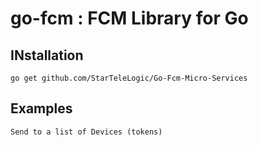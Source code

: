 # go-fcm : FCM Library for Go


## INstallation
```
go get github.com/StarTeleLogic/Go-Fcm-Micro-Services
```

## Examples
```
Send to a list of Devices (tokens)
```
